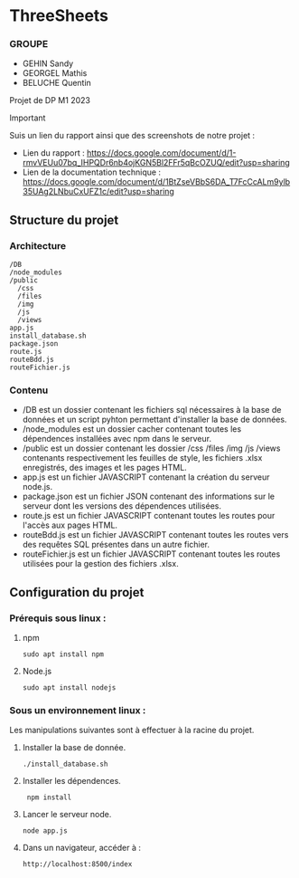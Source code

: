 # ThreeSheets

### GROUPE
- GEHIN Sandy
- GEORGEL Mathis
- BELUCHE Quentin

Projet de DP M1 2023
> [!IMPORTANT]
> Suis un lien du rapport ainsi que des screenshots de notre projet :
- Lien du rapport : https://docs.google.com/document/d/1-rmvVEUu07bq_IHPQDr6nb4ojKGN5Bl2FFr5qBcOZUQ/edit?usp=sharing
- Lien de la documentation technique : https://docs.google.com/document/d/1BtZseVBbS6DA_T7FcCcALm9ylb35UAg2LNbuCxUFZ1c/edit?usp=sharing

## Structure du projet
### Architecture
```
/DB
/node_modules
/public
  /css
  /files
  /img
  /js
  /views
app.js
install_database.sh
package.json
route.js
routeBdd.js
routeFichier.js
```
### Contenu
- /DB est un dossier contenant les fichiers sql nécessaires à la base de données et un script pyhton permettant d'installer la base de données.
- /node_modules est un dossier cacher contenant toutes les dépendences installées avec npm dans le serveur.
- /public est un dossier contenant les dossier /css /files /img /js /views contenants respectivement les feuilles de style, les fichiers .xlsx enregistrés, des images et les pages HTML.
- app.js est un fichier JAVASCRIPT contenant la création du serveur node.js.
- package.json est un fichier JSON contenant des informations sur le serveur dont les versions des dépendences utilisées.
- route.js est un fichier JAVASCRIPT contenant toutes les routes pour l'accès aux pages HTML.
- routeBdd.js est un fichier JAVASCRIPT contenant toutes les routes vers des requêtes SQL présentes dans un autre fichier.
- routeFichier.js est un fichier JAVASCRIPT contenant toutes les routes utilisées pour la gestion des fichiers .xlsx.

## Configuration du projet
### Prérequis sous linux :
1. npm
   ```
   sudo apt install npm
   ```
2. Node.js
   ```
   sudo apt install nodejs
   ```
### Sous un environnement linux :
Les manipulations suivantes sont à effectuer à la racine du projet.
1. Installer la base de donnée.
   ```
   ./install_database.sh
   ```
2. Installer les dépendences.
   ```
    npm install
   ```
3. Lancer le serveur node.
   ```
   node app.js
   ```
4. Dans un navigateur, accéder à :
   ```
   http://localhost:8500/index
   ```
